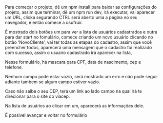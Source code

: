 Para começar o projeto, dê um npm install para baixar as configurações do projeto, assim que terminar, dê um npm run dev, irá executar, vai aparecer um URL, clicka segurando CTRL  será aberto uma a página no seu navegador, e então comece a usufruir.

É mostrado dois botões um para ver a lista de usuários cadastrados e outra para dar start no fomulário, comece criando um novo usuário clicando no botão 'NovoCliente', vai ter todas as etapas do cadastro, assim que você preencher todos, aparecerá uma mensagem que o cadastro foi realizado com sucesso, assim o usuario cadastrado irá aparecer na lista,

Nesse formulário, há mascara para CPF, data de nascimento, cep e telefone.

Nenhum campo pode estar vazio, será mostrado um erro e não pode seguir adiante tambem se algum campo estiver vazio.

Caso não saiba o seu CEP, terá um link ao lado campo na qual irá te direcionar para o site do viacep.

Na lista de usuários ao clicar em um, aparecerá as informações dele.

É possivel avançar e voltar no formulário